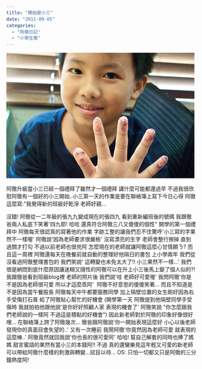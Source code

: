 ```yaml
---
title: "開始是小三"
date: "2011-09-05"
categories: 
  - "阿徹日記"
  - "小學生徹"
---
```


![](images/6091407558_d6220e888d.jpg)

阿徹升級當小三已經一個禮拜了雖然才一個禮拜 講什麼可能都還過早 不過我很欣慰阿徹有一個好的小三開始..小三第一天的作業是要在聯絡簿上寫下今日心得 阿徹這麼寫:"我覺得新的班級好乾淨 老師好親...

沒錯! 阿徹從一二年級的張九九變成現在的張四九 看到重新編班後的號碼 我跟徹爸兩人私底下笑著'四九耶! 哈哈 還真符合阿徹三八又傻傻的個性" 開學的第一個禮拜中 阿徹每天很認真的寫著他的作業 字跡工整的讓我們忍不住驚呼'小三寫的字果然不一樣喔' 阿徹說'因為老師要求很嚴格' 沒寫漂亮的生字 老師會整行擦掉 直到過關才打勾 不過以前老師也很兇阿 怎麼現在的老師就讓阿徹這麼心甘情願ㄋ? 而且這一周裡 阿徹還每天在晚餐前就自動的整理好他隔日的書包 上小學兩年 我們從沒看過阿徹整理書包的 我們笑說' 這轉變也未免太大了!! 小三果然不一樣...' 我們很是納悶到底什麼原因讓迷糊又隨性的阿徹可以在升上小三後馬上變了個人似的?! 我跟徹爸看到班級blog裡 老師的照片後 我們說'哇 老師好可愛喔' 我問阿徹'你是不是因為老師很可愛 所以才這麼乖阿'  阿徹不好意思的傻傻笑著... 而且不知道是不是因為當午餐股長 阿徹每天中午都要服務同學 加上隔壁位置的女生剛好因為右手受傷打石膏 給了阿徹貼心幫忙的好機會 (開學第一天 阿徹提到他隔壁同學手受傷時 我就拍拍他跟他說'是你好好照顧人家 表現的機會了' 阿徹笑說 "你怎麼跟我們老師說的一樣阿 不過這是積點的好機會") 因此新老師對於阿徹的印象好像很好哩... 在聯絡簿上誇了阿徹幾次... 徹爸跟阿徹說'你一開始表現這麼好 小心以後老師發現你的真面目會失望的..' 又有一次睡前 我鬧阿徹'你竟然因為老師可愛 就表現的這麼棒..' 阿徹竟然就回我說'你也長的很可愛阿' 哈哈! 幫自己解套的同時也捧了媽媽 甜言蜜語的果然有當小三的本錢阿!! 不過 真的還蠻樂見這年輕又可愛的新老師可以帶給阿徹什麼樣的刺激與轉變...拭目以待... OS: 只怕一切都又只是阿徹的三分鐘熱度阿!
